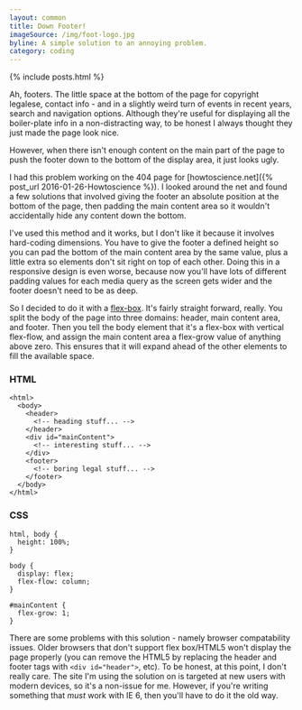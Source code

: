 ```yaml
---
layout: common
title: Down Footer!
imageSource: /img/foot-logo.jpg
byline: A simple solution to an annoying problem.
category: coding
---
```


{% include posts.html %}

Ah, footers. The little space at the bottom of the page for copyright legalese, contact info - and in a slightly weird turn of events in recent years, search and navigation options. Although they're useful for displaying all the boiler-plate info in a non-distracting way, to be honest I always thought they just made the page look nice.

However, when there isn't enough content on the main part of the page to push the footer down to the bottom of the display area, it just looks ugly.

I had this problem working on the 404 page for [howtoscience.net]({% post_url 2016-01-26-Howtoscience %}). I looked around the net and found a few solutions that involved giving the footer an absolute position at the bottom of the page, then padding the main content area so it wouldn't accidentally hide any content down the bottom.

I've used this method and it works, but I don't like it because it involves hard-coding dimensions. You have to give the footer a defined height so you can pad the bottom of the main content area by the same value, plus a little extra so elements don't sit right on top of each other. Doing this in a responsive design is even worse, because now you'll have lots of different padding values for each media query as the screen gets wider and the footer doesn't need to be as deep.

So I decided to do it with a [flex-box](https://scotch.io/tutorials/a-visual-guide-to-css3-flexbox-properties). It's fairly straight forward, really. You split the body of the page into three domains: header, main content area, and footer. Then you tell the body element that it's a flex-box with vertical flex-flow, and assign the main content area a flex-grow value of anything above zero. This ensures that it will expand ahead of the other elements to fill the available space.

### HTML

```
<html>
  <body>
    <header>
      <!-- heading stuff... -->
    </header>
    <div id="mainContent">
      <!-- interesting stuff... -->
    </div>
    <footer>
      <!-- boring legal stuff... -->
    </footer>
  </body>
</html>
```

### CSS

```
html, body {
  height: 100%;
}

body {
  display: flex;
  flex-flow: column;
}

#mainContent {
  flex-grow: 1;
}
```

There are some problems with this solution - namely browser compatability issues. Older browsers that don't support flex box/HTML5 won't display the page properly (you can remove the HTML5 by replacing the header and footer tags with ```<div id="header">```, etc). To be honest, at this point, I don't really care. The site I'm using the solution on is targeted at new users with modern devices, so it's a non-issue for me. However, if you're writing something that _must_ work with IE 6, then you'll have to do it the old way.
